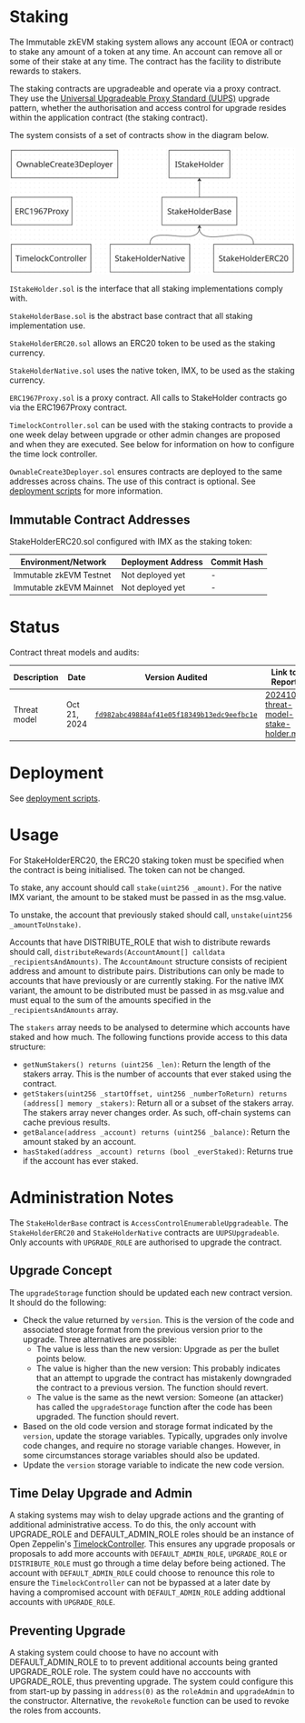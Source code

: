 # Staking

The Immutable zkEVM staking system allows any account (EOA or contract) to stake any amount of a token at any time. An account can remove all or some of their stake at any time. The contract has the facility to distribute rewards to stakers.

The staking contracts are upgradeable and operate via a proxy contract. They use the [Universal Upgradeable Proxy Standard (UUPS)](https://eips.ethereum.org/EIPS/eip-1822) upgrade pattern, whether the authorisation and access control for upgrade resides within the application contract (the staking contract). 

The system consists of a set of contracts show in the diagram below.

![Staking Architecture](./staking-architecture.png)

`IStakeHolder.sol` is the interface that all staking implementations comply with.

`StakeHolderBase.sol` is the abstract base contract that all staking implementation use.

`StakeHolderERC20.sol` allows an ERC20 token to be used as the staking currency.

`StakeHolderNative.sol` uses the native token, IMX, to be used as the staking currency.

`ERC1967Proxy.sol` is a proxy contract. All calls to StakeHolder contracts go via the ERC1967Proxy contract.

`TimelockController.sol` can be used with the staking contracts to provide a one week delay between upgrade or other admin changes are proposed and when they are executed. See below for information on how to configure the time lock controller.

`OwnableCreate3Deployer.sol` ensures contracts are deployed to the same addresses across chains. The use of this contract is optional. See [deployment scripts](../../script/staking/README.md) for more information.

## Immutable Contract Addresses

StakeHolderERC20.sol configured with IMX as the staking token:

| Environment/Network      | Deployment Address | Commit Hash |
|--------------------------|--------------------|-------------|
| Immutable zkEVM Testnet  | Not deployed yet   |   -|
| Immutable zkEVM Mainnet  | Not deployed yet   |   -|

# Status

Contract threat models and audits:

| Description               | Date             |Version Audited  | Link to Report |
|---------------------------|------------------|-----------------|----------------|
| Threat model              | Oct 21, 2024     | [`fd982abc49884af41e05f18349b13edc9eefbc1e`](https://github.com/immutable/contracts/blob/fd982abc49884af41e05f18349b13edc9eefbc1e/contracts/staking/README.md) | [202410-threat-model-stake-holder.md](../../audits/staking/202410-threat-model-stake-holder.md)              |



# Deployment

See [deployment scripts](../../script/staking/README.md).


# Usage

For StakeHolderERC20, the ERC20 staking token must be specified when the contract is being initialised. The token can not be changed.

To stake, any account should call `stake(uint256 _amount)`. For the native IMX variant, the amount to be staked must be passed in as the msg.value.

To unstake, the account that previously staked should call, `unstake(uint256 _amountToUnstake)`.

Accounts that have DISTRIBUTE_ROLE that wish to distribute rewards should call, `distributeRewards(AccountAmount[] calldata _recipientsAndAmounts)`. The `AccountAmount` structure consists of recipient address and amount to distribute pairs. Distributions can only be made to accounts that have previously or are currently staking. For the native IMX variant, the amount to be distributed must be passed in as msg.value and must equal to the sum of the amounts specified in the `_recipientsAndAmounts` array.

The `stakers` array needs to be analysed to determine which accounts have staked and how much. The following functions provide access to this data structure:

* `getNumStakers() returns (uint256 _len)`: Return the length of the stakers array. This is the number of accounts that ever staked using the contract.
* `getStakers(uint256 _startOffset, uint256 _numberToReturn) returns (address[] memory _stakers)`: Return all or a subset of the stakers array. The stakers array never changes order. As such, off-chain systems can cache previous results.
* `getBalance(address _account) returns (uint256 _balance)`: Return the amount staked by an account.
* `hasStaked(address _account) returns (bool _everStaked)`: Returns true if the account has ever staked.

# Administration Notes

The `StakeHolderBase` contract is `AccessControlEnumerableUpgradeable`. The `StakeHolderERC20` and `StakeHolderNative` contracts are `UUPSUpgradeable`. Only accounts with `UPGRADE_ROLE` are authorised to upgrade the contract.

## Upgrade Concept

The `upgradeStorage` function should be updated each new contract version. It should do the following:

* Check the value returned by `version`. This is the version of the code and associated storage format from the previous version prior to the upgrade. Three alternatives are possible:
  * The value is less than the new version: Upgrade as per the bullet points below.
  * The value is higher than the new version: This probably indicates that an attempt to upgrade the contract has mistakenly downgraded the contract to a previous version. The function should revert.
  * The value is the same as the newt version: Someone (an attacker) has called the `upgradeStorage` function after the code has been upgraded. The function should revert.
* Based on the old code version and storage format indicated by the `version`, update the storage variables. Typically, upgrades only involve code changes, and require no storage variable changes. However, in some circumstances storage variables should also be updated.
* Update the `version` storage variable to indicate the new code version.

## Time Delay Upgrade and Admin

A staking systems may wish to delay upgrade actions and the granting of additional administrative access. To do this, the only account with UPGRADE_ROLE and DEFAULT_ADMIN_ROLE roles should be an instance of Open Zeppelin's [TimelockController](https://github.com/OpenZeppelin/openzeppelin-contracts/blob/master/contracts/governance/TimelockController.sol). This ensures any upgrade proposals or proposals to add more accounts with `DEFAULT_ADMIN_ROLE`, `UPGRADE_ROLE` or `DISTRIBUTE_ROLE` must go through a time delay before being actioned. The account with `DEFAULT_ADMIN_ROLE` could choose to renounce this role to ensure the `TimelockController` can not be bypassed at a later date by having a compromised account with  `DEFAULT_ADMIN_ROLE` adding addtional accounts with `UPGRADE_ROLE`.

## Preventing Upgrade

A staking system could choose to have no account with DEFAULT_ADMIN_ROLE to to prevent additional accounts being granted UPGRADE_ROLE role. The system could have no acccounts with UPGRADE_ROLE, thus preventing upgrade. The system could configure this from start-up by passing in `address(0)` as the `roleAdmin` and `upgradeAdmin` to the constructor. Alternative, the `revokeRole` function can be used to revoke the roles from accounts.
